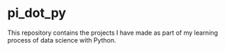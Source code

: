 # pi_dot_py
This repository contains the projects I have made as part of my learning process of data science with Python.
